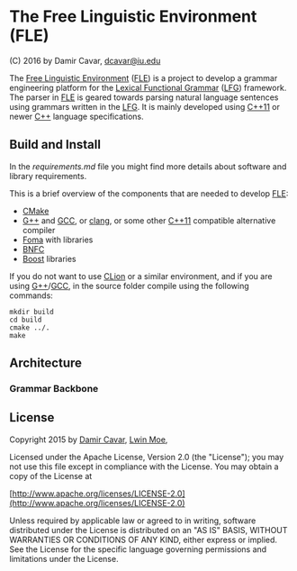# The Free Linguistic Environment (FLE)


(C) 2016 by Damir Cavar, dcavar@iu.edu



The [Free Linguistic Environment] ([FLE]) is a project to develop a grammar engineering platform for the 
[Lexical Functional Grammar] ([LFG]) framework. The parser in [FLE] is geared towards parsing natural
language sentences using grammars written in the [LFG]. It is mainly developed using [C++11] or newer [C++]
language specifications.



## Build and Install

In the *requirements.md* file you might find more details about software and library requirements.

This is a brief overview of the components that are needed to develop [FLE]:

* [CMake]
* [G++] and [GCC], or [clang], or some other [C++11] compatible alternative compiler
* [Foma] with libraries
* [BNFC]
* [Boost] libraries


If you do not want to use [CLion] or a similar environment, and if you are using [G++]/[GCC], in the
source folder compile using the following commands:

	mkdir build
	cd build
	cmake ../.
	make




## Architecture



### Grammar Backbone



## License

Copyright 2015 by [Damir Cavar], [Lwin Moe], 

Licensed under the Apache License, Version 2.0 (the "License");
you may not use this file except in compliance with the License.
You may obtain a copy of the License at

[http://www.apache.org/licenses/LICENSE-2.0](http://www.apache.org/licenses/LICENSE-2.0)

Unless required by applicable law or agreed to in writing, software
distributed under the License is distributed on an "AS IS" BASIS,
WITHOUT WARRANTIES OR CONDITIONS OF ANY KIND, either express or implied.
See the License for the specific language governing permissions and
limitations under the License.




[CMake]: https://cmake.org/ "CMake, the cross-platform, open-source build system"
[G++]: https://gcc.gnu.org/ "g++ is part of the GNU Compiler Collection"
[GCC]: https://gcc.gnu.org/ "g++ is part of the GNU Compiler Collection"
[clang]: http://clang.llvm.org/ "clang: C language family frontend for LLVM"
[Damir Cavar]: http://linguistlist.org/people/damir_cavar.html "Damir Cavar"
[Lwin Moe]: http://linguistlist.org/people/lwin.html "Lwin Moe"
[Foma]: https://code.google.com/p/foma/ "Foma Finite-State Compiler and C Library"
[Boost]: http://www.boost.org/ "Boost C++ Libraries"
[Free Linguistic Environment]: http://gorilla.linguistlist.org/fle/ "Free Linguistic Engivornment (FLE)"
[FLE]: http://gorilla.linguistlist.org/fle/ "Free Linguistic Engivornment (FLE)"
[LFG]: https://en.wikipedia.org/wiki/Lexical_functional_grammar "Lexical Functional Grammar (LFG)"
[Lexical Functional Grammar]: https://en.wikipedia.org/wiki/Lexical_functional_grammar "Lexical Functional Grammar (LFG)"
[C++11]: https://en.wikipedia.org/wiki/C%2B%2B11 "C++11 Wiki"
[C++]: https://en.wikipedia.org/wiki/C%2B%2B "C++ Wiki"
[BNFC]: http://bnfc.digitalgrammars.com/ "BNF Converter"
[CLion]: https://www.jetbrains.com/clion/ "CLion by JetBrains"

